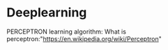 # Deeplearning

 PERCEPTRON learning algorithm:
What is perceptron:"https://en.wikipedia.org/wiki/Perceptron"


